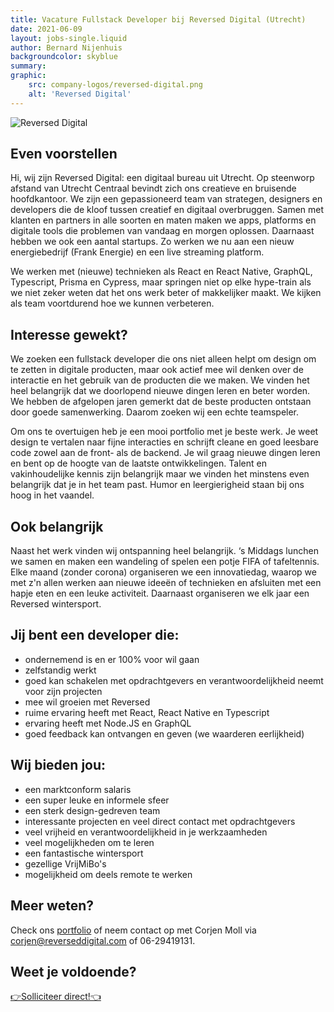 ```yaml
---
title: Vacature Fullstack Developer bij Reversed Digital (Utrecht)
date: 2021-06-09
layout: jobs-single.liquid
author: Bernard Nijenhuis
backgroundcolor: skyblue
summary:
graphic:
    src: company-logos/reversed-digital.png
    alt: 'Reversed Digital'
---
```


![[Reversed Digital](https://reverseddigital.com/)](/_img/werkgevers/reversed-digital.png)

## Even voorstellen

Hi, wij zijn Reversed Digital: een digitaal bureau uit Utrecht. Op steenworp afstand van Utrecht Centraal bevindt zich ons creatieve en bruisende hoofdkantoor. We zijn een gepassioneerd team van strategen, designers en developers die de kloof tussen creatief en digitaal overbruggen. Samen met klanten en partners in alle soorten en maten maken we apps, platforms en digitale tools die problemen van vandaag en morgen oplossen. Daarnaast hebben we ook een aantal startups. Zo werken we nu aan een nieuw energiebedrijf (Frank Energie) en een live streaming platform.

We werken met (nieuwe) technieken als React en React Native, GraphQL, Typescript, Prisma en Cypress, maar springen niet op elke hype-train als we niet zeker weten dat het ons werk beter of makkelijker maakt. We kijken als team voortdurend hoe we kunnen verbeteren.

## Interesse gewekt?

We zoeken een fullstack developer die ons niet alleen helpt om design om te zetten in digitale producten, maar ook actief mee wil denken over de interactie en het gebruik van de producten die we maken. We vinden het heel belangrijk dat we doorlopend nieuwe dingen leren en beter worden. We hebben de afgelopen jaren gemerkt dat de beste producten ontstaan door goede samenwerking. Daarom zoeken wij een echte teamspeler.

Om ons te overtuigen heb je een mooi portfolio met je beste werk. Je weet design te vertalen naar fijne interacties en schrijft cleane en goed leesbare code zowel aan de front- als de backend. Je wil graag nieuwe dingen leren en bent op de hoogte van de laatste ontwikkelingen. Talent en vakinhoudelijke kennis zijn belangrijk maar we vinden het minstens even belangrijk dat je in het team past. Humor en leergierigheid staan bij ons hoog in het vaandel.

## Ook belangrijk

Naast het werk vinden wij ontspanning heel belangrijk. ‘s Middags lunchen we samen en maken een wandeling of spelen een potje FIFA of tafeltennis. Elke maand (zonder corona) organiseren we een innovatiedag, waarop we met z'n allen werken aan nieuwe ideeën of technieken en afsluiten met een hapje eten en een leuke activiteit. Daarnaast organiseren we elk jaar een Reversed wintersport.

## Jij bent een developer die:

-   ondernemend is en er 100% voor wil gaan
-   zelfstandig werkt
-   goed kan schakelen met opdrachtgevers en verantwoordelijkheid neemt voor zijn projecten
-   mee wil groeien met Reversed
-   ruime ervaring heeft met React, React Native en Typescript
-   ervaring heeft met Node.JS en GraphQL
-   goed feedback kan ontvangen en geven (we waarderen eerlijkheid)

## Wij bieden jou:

-   een marktconform salaris
-   een super leuke en informele sfeer
-   een sterk design-gedreven team
-   interessante projecten en veel direct contact met opdrachtgevers
-   veel vrijheid en verantwoordelijkheid in je werkzaamheden
-   veel mogelijkheden om te leren
-   een fantastische wintersport
-   gezellige VrijMiBo's
-   mogelijkheid om deels remote te werken

## Meer weten?

Check ons [portfolio](https://reverseddigital.com/#cases) of neem contact op met Corjen Moll via <corjen@reverseddigital.com> of 06-29419131.

## Weet je voldoende?

[👉Solliciteer direct!👈](mailto:corjen@reversddigital.com?subject=Sollicitatie%20Fullstack%20Developer)
